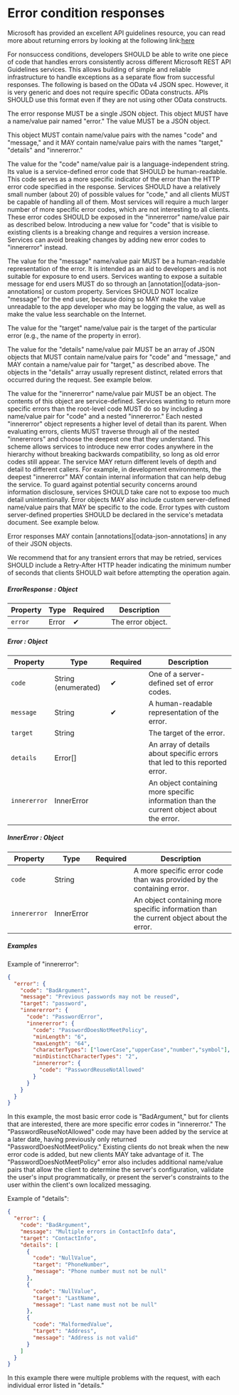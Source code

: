 #  Error condition responses
Microsoft has provided an excellent API guidelines resource, you can read more about returning errors by looking at the
following link:[here](https://github.com/Microsoft/api-guidelines/blob/master/Guidelines.md#7102-error-condition-responses)

For nonsuccess conditions, developers SHOULD be able to write one piece of code that handles errors consistently across different Microsoft REST API Guidelines services.
This allows building of simple and reliable infrastructure to handle exceptions as a separate flow from successful responses.
The following is based on the OData v4 JSON spec.
However, it is very generic and does not require specific OData constructs.
APIs SHOULD use this format even if they are not using other OData constructs.

The error response MUST be a single JSON object.
This object MUST have a name/value pair named "error." The value MUST be a JSON object.

This object MUST contain name/value pairs with the names "code" and "message," and it MAY contain name/value pairs with the names "target," "details" and "innererror."

The value for the "code" name/value pair is a language-independent string.
Its value is a service-defined error code that SHOULD be human-readable.
This code serves as a more specific indicator of the error than the HTTP error code specified in the response.
Services SHOULD have a relatively small number (about 20) of possible values for "code," and all clients MUST be capable of handling all of them.
Most services will require a much larger number of more specific error codes, which are not interesting to all clients.
These error codes SHOULD be exposed in the "innererror" name/value pair as described below.
Introducing a new value for "code" that is visible to existing clients is a breaking change and requires a version increase.
Services can avoid breaking changes by adding new error codes to "innererror" instead.

The value for the "message" name/value pair MUST be a human-readable representation of the error.
It is intended as an aid to developers and is not suitable for exposure to end users.
Services wanting to expose a suitable message for end users MUST do so through an [annotation][odata-json-annotations] or custom property.
Services SHOULD NOT localize "message" for the end user, because doing so MAY make the value unreadable to the app developer who may be logging the value, as well as make the value less searchable on the Internet.

The value for the "target" name/value pair is the target of the particular error (e.g., the name of the property in error).

The value for the "details" name/value pair MUST be an array of JSON objects that MUST contain name/value pairs for "code" and "message," and MAY contain a name/value pair for "target," as described above.
The objects in the "details" array usually represent distinct, related errors that occurred during the request.
See example below.

The value for the "innererror" name/value pair MUST be an object.
The contents of this object are service-defined.
Services wanting to return more specific errors than the root-level code MUST do so by including a name/value pair for "code" and a nested "innererror." Each nested "innererror" object represents a higher level of detail than its parent.
When evaluating errors, clients MUST traverse through all of the nested "innererrors" and choose the deepest one that they understand.
This scheme allows services to introduce new error codes anywhere in the hierarchy without breaking backwards compatibility, so long as old error codes still appear.
The service MAY return different levels of depth and detail to different callers.
For example, in development environments, the deepest "innererror" MAY contain internal information that can help debug the service.
To guard against potential security concerns around information disclosure, services SHOULD take care not to expose too much detail unintentionally.
Error objects MAY also include custom server-defined name/value pairs that MAY be specific to the code.
Error types with custom server-defined properties SHOULD be declared in the service's metadata document.
See example below.

Error responses MAY contain [annotations][odata-json-annotations] in any of their JSON objects.

We recommend that for any transient errors that may be retried, services SHOULD include a Retry-After HTTP header indicating the minimum number of seconds that clients SHOULD wait before attempting the operation again.

##### ErrorResponse : Object

Property | Type | Required | Description
-------- | ---- | -------- | -----------
`error` | Error | ✔ | The error object.

##### Error : Object

Property | Type | Required | Description
-------- | ---- | -------- | -----------
`code` | String (enumerated) | ✔ | One of a server-defined set of error codes.
`message` | String | ✔ | A human-readable representation of the error.
`target` | String |  | The target of the error.
`details` | Error[] |  | An array of details about specific errors that led to this reported error.
`innererror` | InnerError |  | An object containing more specific information than the current object about the error.

##### InnerError : Object

Property | Type | Required | Description
-------- | ---- | -------- | -----------
`code` | String |  | A more specific error code than was provided by the containing error.
`innererror` | InnerError |  | An object containing more specific information than the current object about the error.

##### Examples

Example of "innererror":

```json
{
  "error": {
    "code": "BadArgument",
    "message": "Previous passwords may not be reused",
    "target": "password",
    "innererror": {
      "code": "PasswordError",
      "innererror": {
        "code": "PasswordDoesNotMeetPolicy",
        "minLength": "6",
        "maxLength": "64",
        "characterTypes": ["lowerCase","upperCase","number","symbol"],
        "minDistinctCharacterTypes": "2",
        "innererror": {
          "code": "PasswordReuseNotAllowed"
        }
      }
    }
  }
}
```

In this example, the most basic error code is "BadArgument," but for clients that are interested, there are more specific error codes in "innererror."
The "PasswordReuseNotAllowed" code may have been added by the service at a later date, having previously only returned "PasswordDoesNotMeetPolicy."
Existing clients do not break when the new error code is added, but new clients MAY take advantage of it.
The "PasswordDoesNotMeetPolicy" error also includes additional name/value pairs that allow the client to determine the server's configuration, validate the user's input programmatically, or present the server's constraints to the user within the client's own localized messaging.

Example of "details":

```json
{
  "error": {
    "code": "BadArgument",
    "message": "Multiple errors in ContactInfo data",
    "target": "ContactInfo",
    "details": [
      {
        "code": "NullValue",
        "target": "PhoneNumber",
        "message": "Phone number must not be null"
      },
      {
        "code": "NullValue",
        "target": "LastName",
        "message": "Last name must not be null"
      },
      {
        "code": "MalformedValue",
        "target": "Address",
        "message": "Address is not valid"
      }
    ]
  }
}
```

In this example there were multiple problems with the request, with each individual error listed in "details."
